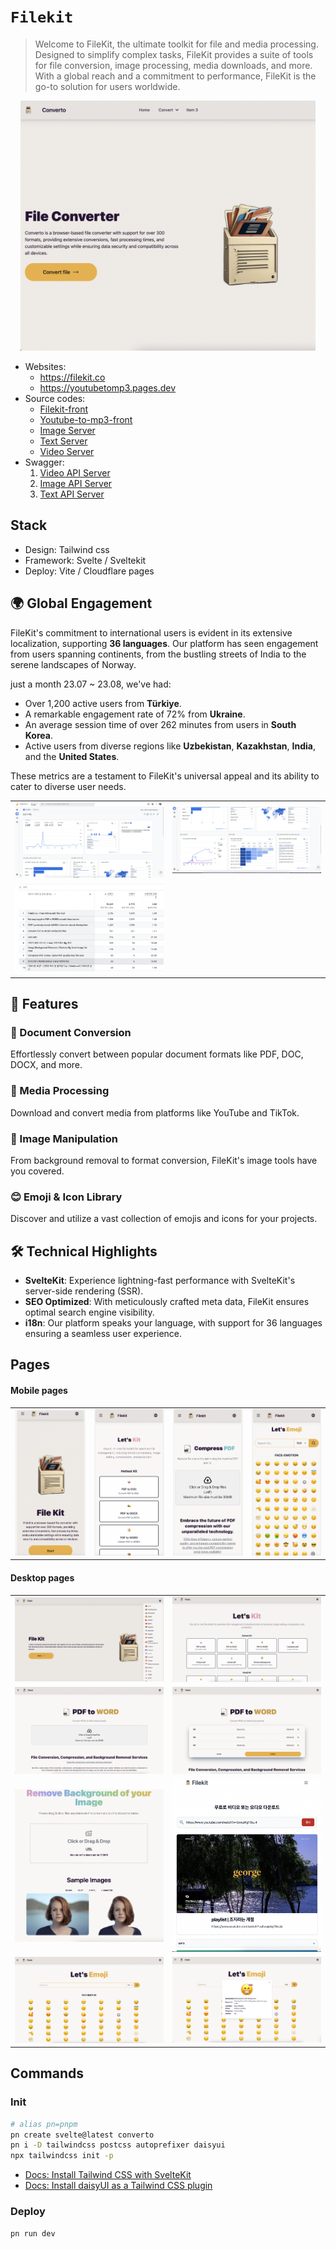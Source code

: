 # `Filekit`
> Welcome to FileKit, the ultimate toolkit for file and media processing. Designed to simplify complex tasks, FileKit provides a suite of tools for file conversion, image processing, media downloads, and more. With a global reach and a commitment to performance, FileKit is the go-to solution for users worldwide.

<p align="center">

<img src="./docs/landing.png" height="400px" />

</p>

- Websites:
    - https://filekit.co
    - https://youtubetomp3.pages.dev
- Source codes:
    - [Filekit-front](https://github.com/filekit-co/converto)
    - [Youtube-to-mp3-front](https://github.com/filekit-co/youTubetoMP3)
    - [Image Server](https://github.com/filekit-co/api-bg-remove/tree/main)
    - [Text Server](https://github.com/filekit-co/api-text/tree/main)
    - [Video Server](https://github.com/filekit-co/api-video/tree/main)
- Swagger:
    1. [Video API Server](https://api-video-xgnu4lf2ea-uc.a.run.app/docs)
    2. [Image API Server](https://api-bg-remove-xgnu4lf2ea-de.a.run.app/docs)
    3. [Text API Server](https://api-file-xgnu4lf2ea-de.a.run.app/docs)

## Stack

- Design: Tailwind css
- Framework: Svelte / Sveltekit
- Deploy: Vite / Cloudflare pages


## 🌍 Global Engagement

FileKit's commitment to international users is evident in its extensive localization, supporting **36 languages**. Our platform has seen engagement from users spanning continents, from the bustling streets of India to the serene landscapes of Norway.

just a month 23.07 ~ 23.08, we've had:

- Over 1,200 active users from **Türkiye**.
- A remarkable engagement rate of 72% from **Ukraine**.
- An average session time of over 262 minutes from users in **South Korea**.
- Active users from diverse regions like **Uzbekistan**, **Kazakhstan**, **India**, and the **United States**.

These metrics are a testament to FileKit's universal appeal and its ability to cater to diverse user needs.

<center>

<table>
  <tr>
    <td><img src="./docs/anaylitics.png" alt="analytics"></td>
    <td><img src="./docs/anaylitics2.png" alt="analytics2"></td>
  </tr>
  <tr>
    <td><img src="./docs/anaylitics3.png" alt="anaylitics3"></td>
  </tr>
</table>

</center>

## 🚀 Features

### 📄 Document Conversion
Effortlessly convert between popular document formats like PDF, DOC, DOCX, and more.

### 🎥 Media Processing
Download and convert media from platforms like YouTube and TikTok.

### 🎨 Image Manipulation
From background removal to format conversion, FileKit's image tools have you covered.

### 😊 Emoji & Icon Library
Discover and utilize a vast collection of emojis and icons for your projects.

## 🛠️ Technical Highlights

- **SvelteKit**: Experience lightning-fast performance with SvelteKit's server-side rendering (SSR).
- **SEO Optimized**: With meticulously crafted meta data, FileKit ensures optimal search engine visibility.
- **i18n**: Our platform speaks your language, with support for 36 languages ensuring a seamless user experience.

## Pages

#### Mobile pages

<center>

<table>
  <tr>
    <td><img src="./docs/mobile1.png" alt="mo"></td>
    <td><img src="./docs/mobile2.png" alt="mo"></td>
        <td><img src="./docs/mobile3.png" alt="mo"></td>
    <td><img src="./docs/mobile4.png" alt="mo"></td>
  </tr>
</table>

</center>

#### Desktop pages
<center>

<table>
  <tr>
    <td><img src="./docs/main.png" alt="main"></td>
    <td><img src="./docs/menu.png" alt="menu"></td>
  </tr>
  <tr>
    <td><img src="./docs/pdf_to_word.png" alt="pdf_to_word"></td>
    <td><img src="./docs/pdf_to_word2.png" alt="pdf_to_word2"></td>
  </tr>
  <tr>
    <td><img src="./docs/rmbg.png" alt="nav"></td>
    <td><img src="./docs/youtube.png" alt="youtube"></td>
  </tr>
  <tr>
    <td><img src="./docs/emoji.png" alt="emoji"></td>
    <td><img src="./docs/emoji2.png" alt="emoji2"></td>
  </tr>
</table>

</center>


## Commands

### Init
```bash
# alias pn=pnpm
pn create svelte@latest converto
pn i -D tailwindcss postcss autoprefixer daisyui
npx tailwindcss init -p
```

- [Docs: Install Tailwind CSS with SvelteKit](https://tailwindcss.com/docs/guides/sveltekit)
- [Docs: Install daisyUI as a Tailwind CSS plugin](https://daisyui.com/docs/install/)

### Deploy

```bash
pn run dev
```
